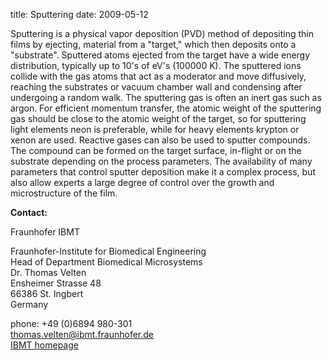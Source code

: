 title: Sputtering
date: 2009-05-12  

Sputtering is a physical vapor deposition (PVD) method of depositing thin films by ejecting, material from a "target," which then deposits onto a "substrate".
Sputtered atoms ejected from the target have a wide energy distribution, typically up to 10's of eV's (100000 K). The sputtered ions  collide with the gas atoms that act as a moderator and move diffusively, reaching the substrates or vacuum chamber wall and condensing after undergoing a random walk. The sputtering gas is often an inert gas such as argon. For efficient momentum transfer, the atomic weight of the sputtering gas should be close to the atomic weight of the target, so for sputtering light elements neon is preferable, while for heavy elements krypton or xenon are used. Reactive gases can also be used to sputter compounds. The compound can be formed on the target surface, in-flight or on the substrate depending on the process parameters. The availability of many parameters that control sputter deposition make it a complex process, but also allow experts a large degree of control over the growth and microstructure of the film.
<!--break-->
__Contact:__


Fraunhofer IBMT

Fraunhofer-Institute for Biomedical Engineering   
Head of Department Biomedical Microsystems   
Dr. Thomas Velten    
Ensheimer Strasse 48   
66386 St. Ingbert   
Germany   

phone: +49 (0)6894 980-301   
thomas.velten@ibmt.fraunhofer.de  
[IBMT homepage](http://www.ibmt.fraunhofer.de/fhg/ibmt_en/biomedical_engineering/biomedical_microsystems/microsensors_microfluidics/index.jsp)